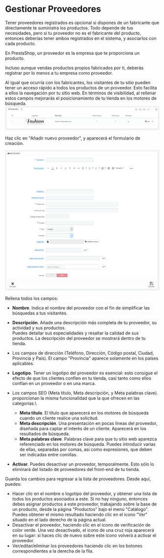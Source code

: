 # Gestionar Proveedores

Tener proveedores registrados es opcional si dispones de un fabricante que directamente te suministra los productos. Todo depende de tus necesidades, pero si tu proveedor no es el fabricante del producto, entonces deberías tener ambos registrados en el sistema, y asociarlos con cada producto.

En PrestaShop, un proveedor es la empresa que te proporciona un producto.

Incluso aunque vendas productos propios fabricados por ti, deberás registrar por lo menos a tu empresa como proveedor.

Al igual que ocurría con los fabricantes, los visitantes de tu sitio pueden tener un acceso rápido a todos los productos de un proveedor. Esto facilita a ellos la navegación por tu sitio web. En términos de visibilidad, al rellenar estos campos mejorarás el posicionamiento de tu tienda en los motores de búsqueda.![](../../../.gitbook/assets/54265118.png)

&#x20;Haz clic en "Añadir nuevo proveedor", y aparecerá el formulario de creación.

![](../../../.gitbook/assets/54265120.png)

Rellena todos los campos:

* **Nombre**. Indica el nombre del proveedor con el fin de simplificar las búsquedas a tus visitantes.
* **Descripción**. Añade una descripción más completa de tu proveedor, su actividad y sus productos.\
  Puedes detallar sus especialidades y resaltar la calidad de sus productos. La descripción del proveedor se mostrará dentro de tu tienda.
* Los campos de dirección (Teléfono, Dirección, Código postal, Ciudad, Provincia y País). El campo "Provincia" aparece solamente en los países aplicables.
* **Logotipo**. Tener un logotipo del proveedor es esencial: esto consigue el efecto de que los clientes confíen en tu tienda, casi tanto como ellos confían en un proveedor o en una marca.
* Los campos SEO (Meta título, Meta descripción, y Meta palabras clave). proporcionan la misma funcionalidad que la que ofrecen en las categorías.\

  * **Meta título**. El título que aparecerá en los motores de búsqueda cuando un cliente realice una solicitud.
  * **Meta descripción**. Una presentación en pocas líneas del proveedor, diseñada para captar el interés de un cliente. Aparecerá en los resultados de búsqueda.
  * **Meta palabras clave**. Palabras clave para que tu sitio web aparezca referenciado en los motores de búsqueda. Puedes introducir varias de ellas, separadas por comas, así como expresiones, que deben ser indicadas entre comillas.
* **Activar**. Puedes desactivar un proveedor, temporalmente. Esto sólo lo eliminará del listado de proveedores del front-end de tu tienda.

Guarda los cambios para regresar a la lista de proveedores. Desde aquí, puedes:

* Hacer clic en el nombre o logotipo del proveedor, y obtener una lista de todos los productos asociados a este. Si no hay ninguno, entonces debes asignar productos a este proveedor, trabajando sobre la base de un producto, desde la página "Productos" bajo el menú "Catálogo".\
  Puedes obtener el mismo resultado haciendo clic en el icono "Ver" situado en el lado derecho de la página actual.
* Desactivar el proveedor, haciendo clic en el icono de verificación de color verde. Una vez desactivado, el icono de una cruz roja aparecerá en su lugar: si haces clic de nuevo sobre este icono volverá a activar el proveedor.
* Ver/editar/eliminar los proveedores haciendo clic en los botones correspondientes a la derecha de la fila.
